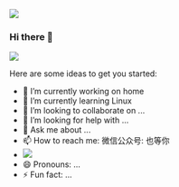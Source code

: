 ![](http://tangzy.love/index.php/s/7zG8Tb8ZexYaWNT/preview)

### Hi there 👋

![](https://github-readme-stats.vercel.app/api?username=Athenavi)

Here are some ideas to get you started:

- 🔭 I’m currently working on home
- 🌱 I’m currently learning Linux
- 👯 I’m looking to collaborate on ...
- 🤔 I’m looking for help with ...
- 💬 Ask me about ...
- 📫 How to reach me: 微信公众号: 也等你
- ![](http://tangzy.love/index.php/s/CnEJ4ZYBgBBd8wN/preview)
- 😄 Pronouns: ...
- ⚡ Fun fact: ...

